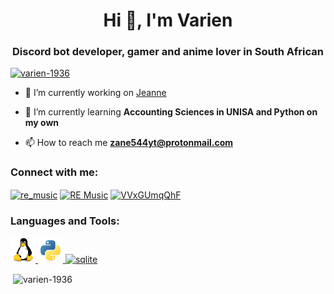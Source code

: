 <h1 align="center">Hi 👋, I'm Varien</h1>
<h3 align="center">Discord bot developer, gamer and anime lover in South African</h3>

<p align="left"> <a href="https://github.com/ryo-ma/github-profile-trophy"><img src="https://github-profile-trophy.vercel.app/?username=varien-1936" alt="varien-1936" /></a> </p>

- 🔭 I’m currently working on [Jeanne](https://github.com/Varien-1936/Jeanne-Bot)

- 🌱 I’m currently learning **Accounting Sciences in UNISA and Python on my own**

- 📫 How to reach me **zane544yt@protonmail.com**

<h3 align="left">Connect with me:</h3>
<p align="left">
<a href="https://twitter.com/re_music" target="blank"><img align="center" src="https://raw.githubusercontent.com/rahuldkjain/github-profile-readme-generator/master/src/images/icons/Social/twitter.svg" alt="re_music" height="30" width="40" /></a>
<a href="https://www.youtube.com/c/REMusic_544" target="blank"><img align="center" src="https://raw.githubusercontent.com/rahuldkjain/github-profile-readme-generator/master/src/images/icons/Social/youtube.svg" alt="RE Music" height="30" width="40" /></a>
<a href="https://discord.gg/VVxGUmqQhF" target="blank"><img align="center" src="https://raw.githubusercontent.com/rahuldkjain/github-profile-readme-generator/master/src/images/icons/Social/discord.svg" alt="VVxGUmqQhF" height="30" width="40" /></a>
</p>

<h3 align="left">Languages and Tools:</h3>
<p align="left"> <a href="https://www.linux.org/" target="_blank" rel="noreferrer"> <img src="https://raw.githubusercontent.com/devicons/devicon/master/icons/linux/linux-original.svg" alt="linux" width="40" height="40"/> </a> <a href="https://www.python.org" target="_blank" rel="noreferrer"> <img src="https://raw.githubusercontent.com/devicons/devicon/master/icons/python/python-original.svg" alt="python" width="40" height="40"/> </a> <a href="https://www.sqlite.org/" target="_blank" rel="noreferrer"> <img src="https://www.vectorlogo.zone/logos/sqlite/sqlite-icon.svg" alt="sqlite" width="40" height="40"/> </a> </p>

<p>&nbsp;<img align="center" src="https://github-readme-stats.vercel.app/api?username=varien-1936&show_icons=true&theme=onedark&locale=en" alt="varien-1936" /></p>
